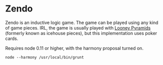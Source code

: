 Zendo
=====

Zendo is an inductive logic game.
The game can be played using any kind of game pieces.
IRL, the game is usually played with [Looney Pyramids](http://www.looneylabs.com/looney-pyramids)
  (formerly known as icehouse pieces),
but this implementation uses poker cards.

Requires node 0.11 or higher, with the harmony proposal turned on.

    node --harmony /usr/local/bin/grunt
